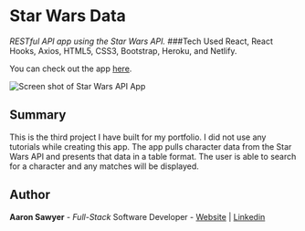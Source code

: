 # Star Wars Data
_RESTful API app using the Star Wars API._
###Tech Used
React, React Hooks, Axios, HTML5, CSS3, Bootstrap, Heroku, and Netlify.
 
You can check out the app [here](http://sw-data.aarondevon.com/).

![Screen shot of Star Wars API App](https://ch3302files.storage.live.com/y4mvQRRfLYNxY2eHIpGHRntyKp6HeLjLKcVTsmQv-QmRR_0jxLqqvVVB7eIow-BAAOByg0iqEcrc1fwr8t4UgfwVyPh1R5SUDUkw7Q1eTGnczDa9sacbbElkg-CX2D7M4e0bByaC3zW113bfsK4sGsBmt4zRhIi6cJ1AnehFXt55BMv3UEuToLGfRXJ53zK28Q3?width=815&height=711&cropmode=none)

## Summary
This is the third project I have built for my portfolio. I did not use any tutorials while creating this app.
The app pulls character data from the Star Wars API and presents that data in a table format. The user is able to search for a character and any matches will be displayed.


## Author
**Aaron Sawyer** - *Full-Stack* Software Developer - [Website](https://www.aarondevon.com/) | [Linkedin](https://www.linkedin.com/in/aarondsawyer/)